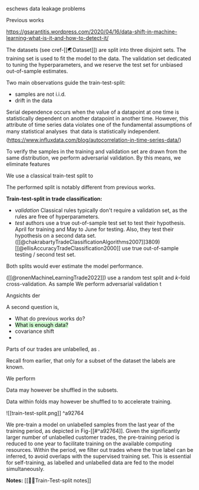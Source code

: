 eschews data leakage problems

Previous works 

https://gsarantitis.wordpress.com/2020/04/16/data-shift-in-machine-learning-what-is-it-and-how-to-detect-it/

The datasets (see cref-[[🌏Dataset]]) are split into three disjoint sets. The training set is used to fit the model to the data. The validation set dedicated to tuning the hyperparameters, and we reserve the test set for unbiased out-of-sample estimates.

Two main observations guide the train-test-split:
- samples are not i.i.d.
- drift in the data

Serial dependence occurs when the value of a datapoint at one time is statistically dependent on another datapoint in another time. However, this attribute of time series data violates one of the fundamental assumptions of many statistical analyses  that data is statistically independent. (https://www.influxdata.com/blog/autocorrelation-in-time-series-data/)

To verify the samples in the training and validation set are drawn from the same distribution, we perform adversarial validation. By this means, we eliminate features  

We use a classical train-test split to 


The performed split is notably different from previous works. 

**Train-test-split in trade classification:**
- *validation* Classical rules typically don't require a validation set, as the rules are free of hyperparameters.
- *test* authors use a true out-of-sample test set to test their hypothesis. April for training and May to June for testing. Also, they test their hypothesis on a second data set. ([[@chakrabartyTradeClassificationAlgorithms2007]]3809)
 [[@ellisAccuracyTradeClassification2000]] use true out-of-sample testing / second test set.

Both splits would ever estimate the model performance. 


([[@ronenMachineLearningTrade2022]]) use a random test split and $k$-fold cross-validation. As sample
We perform adversarial validation t 


Angsichts der

A second question is,


- What do previous works do? 
- <mark style="background: #BBFABBA6;">What is enough data?</mark>
- covariance shift
- 

Parts of our trades are unlabelled, as .

Recall from earlier, that only for a subset of the dataset the labels are known.


We perform 


Data may however be shuffled in the subsets.

Data within folds may however be shuffled to to accelerate training.



![[train-test-split.png]] ^a92764

We pre-train a model on unlabelled samples from the last year of the training period, as depicted in Fig-[[#^a92764]]. Given the significantly larger number of unlabelled customer trades, the pre-training period is reduced to one year to facilitate training on the available computing resources. Within the period, we filter out trades where the true label can be inferred, to avoid overlaps with the supervised training set. This is essential for self-training, as labelled and unlabelled data are fed to the model simultaneously. 




**Notes:**
[[👨‍🍳Train-Test-split notes]]